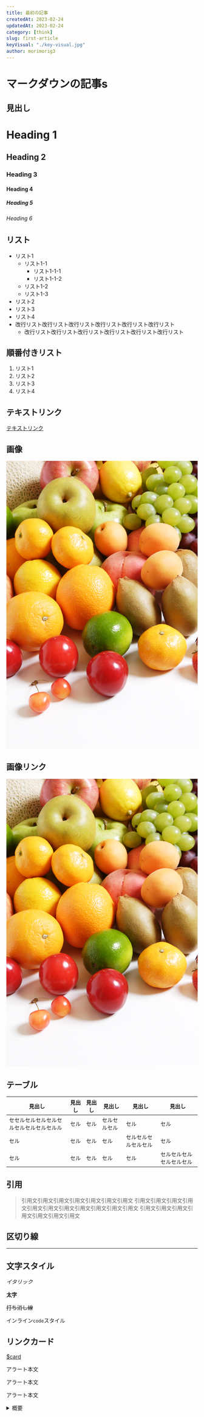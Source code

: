 ```yaml
---
title: 最初の記事
createdAt: 2023-02-24
updatedAt: 2023-02-24
category: [think]
slug: first-article
keyVisual: "./key-visual.jpg"
author: morimorig3
---
```


# マークダウンの記事s

## 見出し
# Heading 1

## Heading 2

### Heading 3

#### Heading 4

##### Heading 5

###### Heading 6

## リスト

- リスト1
  - リスト1-1
    - リスト1-1-1
    - リスト1-1-2
  - リスト1-2
  - リスト1-3
- リスト2
- リスト3
- リスト4
- 改行リスト改行リスト改行リスト改行リスト改行リスト改行リスト
  - 改行リスト改行リスト改行リスト改行リスト改行リスト改行リスト

## 順番付きリスト

1. リスト1
2. リスト2
3. リスト3
4. リスト4

## テキストリンク

[テキストリンク](https://www.morimorig3.com)

## 画像

![画像サンプル](./image_01.jpg)

## 画像リンク

[![画像サンプル](./image_01.jpg)](https://www.morimorig3.com)

## テーブル

|見出し|見出し|見出し|見出し|見出し|見出し|
|---|---|---|---|---|---|
|セセルセルセルセルセルセルセルセルセルル|セル|セル|セルセルセル|セル|セル|
|セル|セル|セル|セル|セルセルセルセルセル|セル|
|セル|セル|セル|セル|セル|セルセルセルセルセルセル|

## 引用

> 引用文引用文引用文引用文引用文引用文引用文
> 引用文引用文引用文引用文引用文引用文引用文引用文引用文引用文引用文
> 引用文引用文引用文引用文引用文引用文引用文

## 区切り線

---

## 文字スタイル

*イタリック*

**太字**

~~打ち消し線~~

インライン`code`スタイル

## リンクカード

[$card](https://www.morimorig3.com)

<notice type='alert'>アラート本文</notice>

<notice type='info'>アラート本文</notice>

<notice type='check'>アラート本文</notice>

<details>
  <summary>概要</summary>

  説明文説明文説**明文**説明文説明文
  
  説明文説明文説明文説明文説明文説明文

</details>